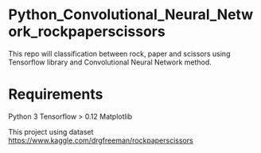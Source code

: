 # Python_Convolutional_Neural_Network_rockpaperscissors
This repo will classification between rock, paper and scissors using Tensorflow library and Convolutional Neural Network method.

# Requirements
Python 3
Tensorflow > 0.12
Matplotlib

This project using dataset https://www.kaggle.com/drgfreeman/rockpaperscissors
